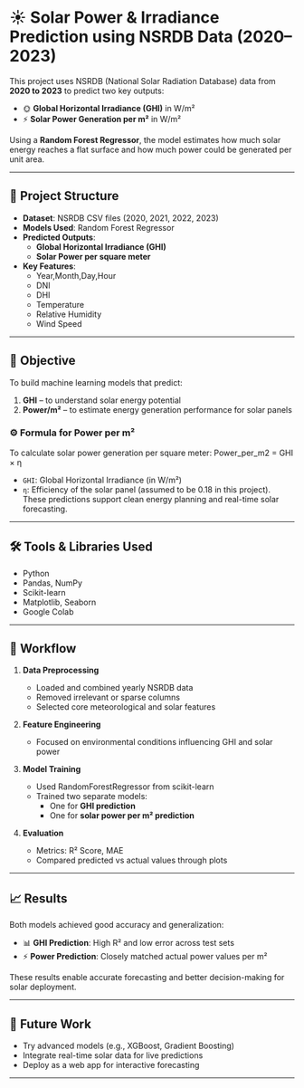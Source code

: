 # ☀️ Solar Power & Irradiance Prediction using NSRDB Data (2020–2023)

This project uses NSRDB (National Solar Radiation Database) data from **2020 to 2023** to predict two key outputs:

- 🌞 **Global Horizontal Irradiance (GHI)** in W/m²  
- ⚡ **Solar Power Generation per m²** in W/m²  

Using a **Random Forest Regressor**, the model estimates how much solar energy reaches a flat surface and how much power could be generated per unit area.

---

## 📂 Project Structure

- **Dataset**: NSRDB CSV files (2020, 2021, 2022, 2023)
- **Models Used**: Random Forest Regressor
- **Predicted Outputs**:
  - **Global Horizontal Irradiance (GHI)**
  - **Solar Power per square meter**
- **Key Features**:
  - Year,Month,Day,Hour
  - DNI
  - DHI
  - Temperature
  - Relative Humidity
  - Wind Speed

---

## 🎯 Objective

To build machine learning models that predict:

1. **GHI** – to understand solar energy potential  
2. **Power/m²** – to estimate energy generation performance for solar panels
### ⚙️ Formula for Power per m²

To calculate solar power generation per square meter:
Power_per_m2 = GHI × η
- `GHI`: Global Horizontal Irradiance (in W/m²)  
- `η`: Efficiency of the solar panel (assumed to be 0.18 in this project).
These predictions support clean energy planning and real-time solar forecasting.

---

## 🛠️ Tools & Libraries Used

- Python
- Pandas, NumPy
- Scikit-learn
- Matplotlib, Seaborn
- Google Colab

---

## 🚀 Workflow

1. **Data Preprocessing**
   - Loaded and combined yearly NSRDB data
   - Removed irrelevant or sparse columns
   - Selected core meteorological and solar features

2. **Feature Engineering**
   - Focused on environmental conditions influencing GHI and solar power

3. **Model Training**
   - Used RandomForestRegressor from scikit-learn
   - Trained two separate models:
     - One for **GHI prediction**
     - One for **solar power per m² prediction**

4. **Evaluation**
   - Metrics: R² Score, MAE
   - Compared predicted vs actual values through plots

---

## 📈 Results

Both models achieved good accuracy and generalization:

- 📊 **GHI Prediction**: High R² and low error across test sets  
- ⚡ **Power Prediction**: Closely matched actual power values per m²

These results enable accurate forecasting and better decision-making for solar deployment.

---

## 🔮 Future Work

- Try advanced models (e.g., XGBoost, Gradient Boosting)
- Integrate real-time solar data for live predictions
- Deploy as a web app for interactive forecasting

---
